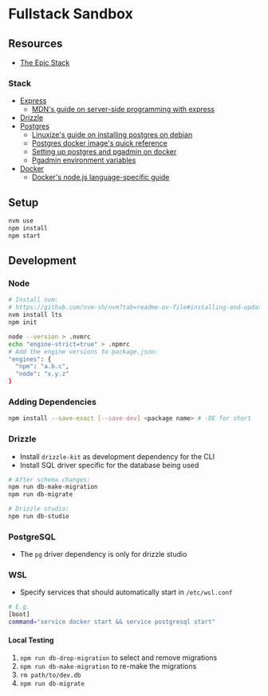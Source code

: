 # Fullstack Sandbox

## Resources

- [The Epic Stack](https://github.com/epicweb-dev/epic-stack)

### Stack
- [Express](https://expressjs.com/)
  - [MDN's guide on server-side programming with express](https://developer.mozilla.org/en-US/docs/Learn/Server-side/Express_Nodejs)
- [Drizzle](https://orm.drizzle.team/)
- [Postgres](https://www.postgresql.org/)
  - [Linuxize's guide on installing postgres on debian](https://linuxize.com/post/how-to-install-postgresql-on-debian-10/)
  - [Postgres docker image's quick reference](https://github.com/docker-library/docs/blob/master/postgres/README.md)
  - [Setting up postgres and pgadmin on docker](https://github.com/docker/awesome-compose/tree/master/postgresql-pgadmin)
  - [Pgadmin environment variables](https://www.pgadmin.org/docs/pgadmin4/latest/container_deployment.html)
- [Docker]()
  - [Docker's node.js language-specific guide](https://docs.docker.com/language/nodejs/)

## Setup

```bash
nvm use
npm install
npm start
```

## Development

### Node
```bash
# Install nvm:
# https://github.com/nvm-sh/nvm?tab=readme-ov-file#installing-and-updating
nvm install lts
npm init

node --version > .nvmrc
echo "engine-strict=true" > .npmrc
# Add the engine versions to package.json:
"engines": {
  "npm": "a.b.c",
  "node": "x.y.z"
}
```

### Adding Dependencies

```bash
npm install --save-exact [--save-dev] <package name> # -DE for short
```

### Drizzle

- Install `drizzle-kit` as development dependency for the CLI
- Install SQL driver specific for the database being used

```bash
# After schema changes:
npm run db-make-migration
npm run db-migrate

# Drizzle studio:
npm run db-studio
```

### PostgreSQL

- The `pg` driver dependency is only for drizzle studio

### WSL

- Specify services that should automatically start in `/etc/wsl.conf`

```bash
# E.g.
[boot]
command="service docker start && service postgresql start"
```

#### Local Testing

1. `npm run db-drop-migration` to select and remove migrations
2. `npm run db-make-migration` to re-make the migrations
3. `rm path/to/dev.db`
3. `npm run db-migrate`

